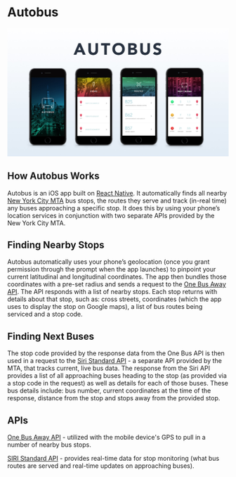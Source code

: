 # Autobus

![autobus screens](./docs/assets/images/screens_01.jpg)

## How Autobus Works
 
Autobus is an iOS app built on [React Native](https://facebook.github.io/react-native/). It automatically finds all nearby [New York City MTA](http://www.mta.info/) bus stops, the routes they serve and track (in-real time) any buses approaching a specific stop. It does this by using your phone’s location services in conjunction with two separate APIs provided by the New York City MTA.

## Finding Nearby Stops
 
Autobus automatically uses your phone’s geolocation (once you grant permission through the prompt when the app launches) to pinpoint your current latitudinal and longitudinal coordinates. The app then bundles those coordinates with a pre-set radius and sends a request to the [One Bus Away API](http://bustime.mta.info/wiki/Developers/OneBusAwayRESTfulAPI). The API responds with a list of nearby stops. Each stop returns with details about that stop, such as: cross streets, coordinates (which the app uses to display the stop on Google maps), a list of bus routes being serviced and a stop code. 
 
## Finding Next Buses
 
The stop code provided by the response data from the One Bus API is then used in a request to the [Siri Standard API](http://bustime.mta.info/wiki/Developers/SIRIIntro) - a separate API provided by the MTA, that tracks current, live bus data. The response from the Siri API provides a list of all approaching buses heading to the stop (as provided via a stop code in the request) as well as details for each of those buses. These bus details include: bus number, current coordinates at the time of the response, distance from the stop and stops away from the provided stop.


## APIs 

[One Bus Away API](http://bustime.mta.info/wiki/Developers/OneBusAwayRESTfulAPI) - utilized with the mobile device's GPS to pull in a number of nearby bus stops.

[SIRI Standard API](http://bustime.mta.info/wiki/Developers/SIRIIntro) - provides real-time data for stop monitoring (what bus routes are served and real-time updates on approaching buses).
